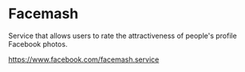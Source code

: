 Facemash
========

Service that allows users to rate the attractiveness of people's profile Facebook photos.

https://www.facebook.com/facemash.service
